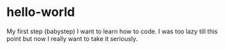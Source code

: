 # hello-world
My first step (babystep)
I want to learn how to code. I was too lazy till this point but now I really want to take it seriously.
